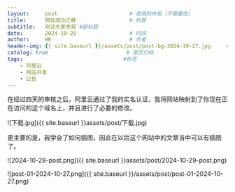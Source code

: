 ```yaml
---
layout:     post                       # 使用的布局（不需要改）
title:      网站成功迁移                 # 标题 
subtitle:   欢迎大家参观 #副标题
date:       2024-10-28                 # 时间
author:     HR                         # 作者
header-img: {{ site.baseurl }}/assets/post/post-bg-2024-10-27.jpg     #这篇文章标题背景图片
catalog: true                         # 是否归档
tags:                                #标签
    - 阿里云
    - 网站开发
    - 公告
---
```


在经过四天的审核之后，阿里云通过了我的实名认证，我将网站映射到了你现在正在访问的这个域名上，并且进行了必要的修改。

![下载.jpg]({{ site.baseurl }}assets/post/下载.jpg)

更主要的是，我学会了如何插图，因此在以后这个网站中的文章当中可以有插图了。

![2024-10-29-post.png]({{ site.baseurl }}assets/post/2024-10-29-post.png)

![post-01-2024-10-27.png]({{ site.baseurl }}/assets/post/post-01-2024-10-27.png)

